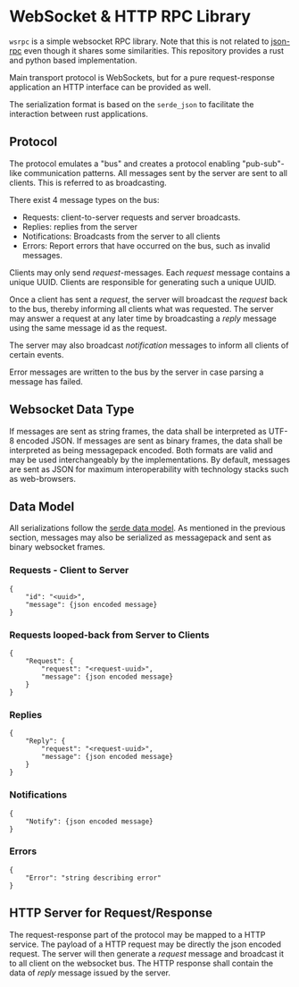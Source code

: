 # WebSocket & HTTP RPC Library

`wsrpc` is a simple websocket RPC library.
Note that this is not related to [json-rpc](https://en.wikipedia.org/wiki/JSON-RPC) even though it shares some similarities.
This repository provides a rust and python based implementation.

Main transport protocol is WebSockets, but for a pure request-response application an HTTP interface can be provided as well.

The serialization format is based on the `serde_json` to facilitate the interaction between rust applications.


## Protocol

The protocol emulates a "bus" and creates a protocol enabling "pub-sub"-like communication patterns. All messages sent
by the server are sent to all clients. This is referred to as broadcasting.

There exist 4 message types on the bus:

* Requests: client-to-server requests and server broadcasts.
* Replies: replies from the server
* Notifications: Broadcasts from the server to all clients
* Errors: Report errors that have occurred on the bus, such as invalid messages.

Clients may only send *request*-messages. Each *request* message contains a unique UUID. Clients are responsible for
generating such a unique UUID.

Once a client has sent a *request*, the server will broadcast the *request* back to the bus, thereby informing all
clients what was requested. The server may answer a request at any later time by broadcasting a *reply* message using
the same message id as the request.

The server may also broadcast *notification* messages to inform all clients of certain events.

Error messages are written to the bus by the server in case parsing a message has failed.

## Websocket Data Type

If messages are sent as string frames, the data shall be interpreted as UTF-8 encoded JSON. If messages are sent as
binary frames, the data shall be interpreted as being messagepack encoded. Both formats are valid and may be used
interchangeably by the implementations. By default, messages are sent as JSON for maximum interoperability with
technology stacks such as web-browsers.

## Data Model

All serializations follow the [serde data model](https://serde.rs/data-model.html). As mentioned in the previous
section, messages may also be serialized as messagepack and sent as binary websocket frames.

### Requests - Client to Server

```
{
    "id": "<uuid>",
    "message": {json encoded message}
}
```

### Requests looped-back from Server to Clients

```
{
    "Request": {
        "request": "<request-uuid>",
        "message": {json encoded message}
    }
}
```

### Replies

```
{
    "Reply": {
        "request": "<request-uuid>",
        "message": {json encoded message}
    }
}
```

### Notifications

```
{
    "Notify": {json encoded message}
}
```

### Errors

```
{
    "Error": "string describing error"
}
```

## HTTP Server for Request/Response

The request-response part of the protocol may be mapped to a HTTP service. The payload of a HTTP request may be directly
the json encoded request. The server will then generate a *request* message and broadcast it to all client on the
websocket bus. The HTTP response shall contain the data of *reply* message issued by the server.

